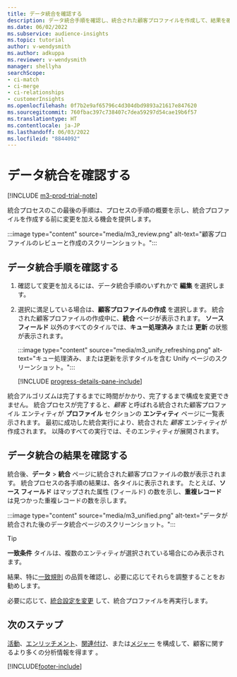 ```yaml
---
title: データ統合を確認する
description: データ統合手順を確認し、統合された顧客プロファイルを作成して、結果を確認する
ms.date: 06/02/2022
ms.subservice: audience-insights
ms.topic: tutorial
author: v-wendysmith
ms.author: adkuppa
ms.reviewer: v-wendysmith
manager: shellyha
searchScope:
- ci-match
- ci-merge
- ci-relationships
- customerInsights
ms.openlocfilehash: 0f7b2e9af65796c4d304dbd9893a21617e847620
ms.sourcegitcommit: 760fbac397c738407c7dea59297d54cae19b6f57
ms.translationtype: HT
ms.contentlocale: ja-JP
ms.lasthandoff: 06/03/2022
ms.locfileid: "8844092"
---
```

# <a name="review-data-unification"></a>データ統合を確認する

[!INCLUDE [m3-prod-trial-note](includes/m3-prod-trial-note.md)]

統合プロセスのこの最後の手順は、プロセスの手順の概要を示し、統合プロファイルを作成する前に変更を加える機会を提供します。

:::image type="content" source="media/m3_review.png" alt-text="顧客プロファイルのレビューと作成のスクリーンショット。":::

## <a name="review-the-data-unification-steps"></a>データ統合手順を確認する

1. 確認して変更を加えるには、データ統合手順のいずれかで **編集** を選択します。

1. 選択に満足している場合は、**顧客プロファイルの作成** を選択します。 統合された顧客プロファイルの作成中に、**統合** ページが表示されます。 **ソースフィールド** 以外のすべてのタイルでは、**キュー処理済み** または **更新** の状態が表示されます。

   :::image type="content" source="media/m3_unify_refreshing.png" alt-text="キュー処理済み、または更新を示すタイルを含む Unify ページのスクリーンショット。":::

   [!INCLUDE [progress-details-pane-include](includes/progress-details-pane.md)]

統合アルゴリズムは完了するまでに時間がかかり、完了するまで構成を変更できません。 統合プロセスが完了すると、*顧客* と呼ばれる統合された顧客プロファイル エンティティが **プロファイル** セクションの **エンティティ** ページに一覧表示されます。 最初に成功した統合実行により、統合された *顧客* エンティティが作成されます。 以降のすべての実行では、そのエンティティが展開されます。

## <a name="review-the-results-of-data-unification"></a>データ統合の結果を確認する

統合後、**データ** > **統合** ページに統合された顧客プロファイルの数が表示されます。 統合プロセスの各手順の結果は、各タイルに表示されます。 たとえば、**ソース フィールド** はマップされた属性 (フィールド) の数を示し、**重複レコード** は見つかった重複レコードの数を示します。

:::image type="content" source="media/m3_unified.png" alt-text="データが統合された後のデータ統合ページのスクリーンショット。":::

> [!TIP]
> **一致条件** タイルは、複数のエンティティが選択されている場合にのみ表示されます。

結果、特に[一致規則](data-unification-update.md#manage-match-rules) の品質を確認し、必要に応じてそれらを調整することをお勧めします。

必要に応じて、[統合設定を変更](data-unification-update.md) して、統合プロファイルを再実行します。

## <a name="next-step"></a>次のステップ

[活動](activities.md)、[エンリッチメント](enrichment-hub.md)、[関連付け](relationships.md)、または[メジャー](measures.md) を構成して、顧客に関するより多くの分析情報を得ます 。

[!INCLUDE[footer-include](includes/footer-banner.md)]
